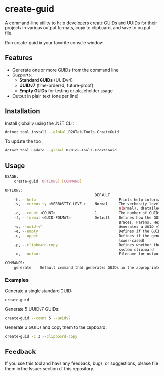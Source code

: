 # create-guid
A command-line utility to help developers create GUIDs and UUIDs for their projects in various output formats, copy to clipboard, and save to output file.

Run create-guid in your favorite console window.

## Features
- Generate one or more GUIDs from the command line
- Supports:
  - **Standard GUIDs** (UUIDv4)
  - **UUIDv7** (time-ordered, future-proof)
  - **Empty GUIDs** for testing or placeholder usage
- Output in plain text (one per line)

## Installation
Install globally using the .NET CLI:

```bash
dotnet tool install --global D20Tek.Tools.CreateGuid
```

To update the tool:

```bash
dotnet tool update --global D20Tek.Tools.CreateGuid
```

## Usage
```bash
USAGE:
    create-guid [OPTIONS] [COMMAND]

OPTIONS:
                                         DEFAULT
    -h, --help                                      Prints help information
    -v, --verbosity <VERBOSITY-LEVEL>    Normal     The verbosity level for this operation: q(uiet), m(inimal),
                                                    n(ormal), d(etailed), and diag(nostic)
    -c, --count <COUNT>                  1          The number of GUIDs to generate (defaults to 1)
    -f, --format <GUID-FORMAT>           Default    Defines how the GUIDs are formatted in string form (Default, Number,
                                                    Braces, Parens, Hex)
    -s, --uuid-v7                                   Generates a UUID v7 compliant GUID for sortable unique identifiers
    -e, --empty                                     Defines if the GUIDs should be empty (using zero-values)
    -u, --upper                                     Defines if the generated GUIDs should be upper-cased (defaults to
                                                    lower-cased)
    -p, --clipboard-copy                            Defines whether the output of this command should be copied to the
                                                    system clipboard
    -o, --output                                    Filename for output file used to save generated guids

COMMANDS:
    generate    Default command that generates GUIDs in the appropriate format
```

### Examples
Generate a single standard GUID:
```bash
create-guid
```

Generate 5 UUIDv7 GUIDs:
```bash
create-guid --count 5 --uuidv7
```

Generate 3 GUIDs and copy them to the clipboard:
```bash
create-guid -c 3 --clipboard-copy
```

## Feedback
If you use this tool and have any feedback, bugs, or suggestions, please file them in the Issues section of this repository.
